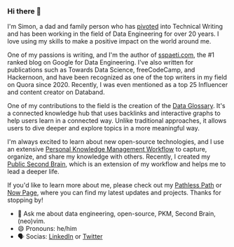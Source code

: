 ### Hi there 👋

I'm Simon, a dad and family person who has [pivoted](https://youtu.be/dNASkBuhPy0) into Technical Writing and has been working in the field of Data Engineering for over 20 years. I love using my skills to make a positive impact on the world around me.

One of my passions is writing, and I'm the author of [sspaeti.com](https://sspaeti.com), the #1 ranked blog on Google for Data Engineering. I've also written for publications such as Towards Data Science, freeCodeCamp, and Hackernoon, and have been recognized as one of the top writers in my field on Quora since 2020. Recently, I was even mentioned as a top 25 Influencer and content creator on Databand.

One of my contributions to the field is the creation of the [Data Glossary](https://glossary.airbyte.com). It's a connected knowledge hub that uses backlinks and interactive graphs to help users learn in a connected way. Unlike traditional approaches, it allows users to dive deeper and explore topics in a more meaningful way.

I'm always excited to learn about new open-source technologies, and I use an extensive [Personal Knowledge Management Workflow](https://www.sspaeti.com/blog/pkm-workflow-for-a-deeper-life/) to capture, organize, and share my knowledge with others. Recently, I created my [Public Second Brain](https://brain.sspaeti.com/), which is an extension of my workflow and helps me to lead a deeper life.

If you'd like to learn more about me, please check out my [Pathless Path](https://www.sspaeti.com/blog/finding-my-pathless-path/) or [Now Page](https://now.sspaeti.com), where you can find my latest updates and projects. Thanks for stopping by!


- 💬 Ask me about data engineering, open-source, PKM, Second Brain, (neo)vim.
- 😄 Pronouns: he/him
- 🗣 Socias: [LinkedIn](https://www.linkedin.com/in/sspaeti/) or [Twitter](https://twitter.com/sspaeti)

<!-- Does not include sspaeti-com organization where all my stars are :)

<p align="left"> 
  <img alt="Top Langs" height="150px" src="https://github-readme-stats.vercel.app/api/top-langs/?username=sspaeti&layout=compact&show_icons=true&theme=gruvbox&count_private=true" />
  <img alt="github stats" height="150px" src="https://github-readme-stats.vercel.app/api?username=sspaeti&theme=gruvbox&show_icons=true&count_private=true" />
</p>


![](second-brain-sspaeti.com.jpeg)

Here are some ideas to get you started:

- 🔭 I’m currently working on see on my [Now Page](https://www.sspaeti.com/now/).
- 🌱 I’m currently learning see on my [Now Page](https://www.sspaeti.com/now/).
- 👯 I am a [top viewed writer](https://www.quora.com/topic/Data-Engineering/writers) at Quora. 
- 🤔 I’m looking for help with ...
- 📫 How to reach me: ...
- 😄 Pronouns: he/him
- ⚡ Fun fact: ...
-->
